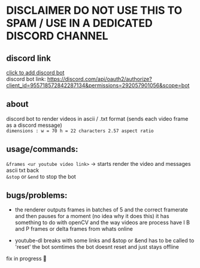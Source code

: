 # DISCLAIMER DO NOT USE THIS TO SPAM / USE IN A DEDICATED DISCORD CHANNEL  

## discord link  
[click to add discord bot](https://discord.com/api/oauth2/authorize?client_id=955718572842287134&permissions=292057901056&scope=bot)  
discord bot link: https://discord.com/api/oauth2/authorize?client_id=955718572842287134&permissions=292057901056&scope=bot  

## about
discord bot to render videos in ascii / .txt format (sends each video frame as a discord message)  
`dimensions : w = 70 h = 22 characters 2.57 aspect ratio`  


## usage/commands:
`&frames <ur youtube video link>` -> starts render the video and messages ascii txt back  
`&stop` or `&end` to stop the bot  

## bugs/problems:
- the renderer outputs frames in batches of 5 and the correct framerate and then pauses for a moment (no idea why it does this)
it has something to do with openCV and the way videos are process have I B and P frames or delta frames from whats online  

- youtube-dl breaks with some links and &stop or &end has to be called to 'reset' the bot
somtimes the bot doesnt reset and just stays offline  

fix in progress :purple_heart:  
